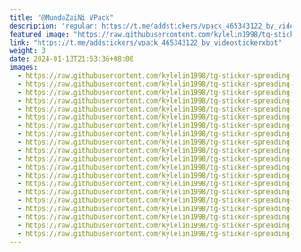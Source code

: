 ```yaml
---
title: "@MundaZaiNi VPack"
description: "regular: https://t.me/addstickers/vpack_465343122_by_videostickerxbot"
featured_image: "https://raw.githubusercontent.com/kylelin1998/tg-sticker-spreading-worldwide-images/main/img/1921b3ed-2de2-4646-bc51-b5b8b98c9d7a.jpg"
link: "https://t.me/addstickers/vpack_465343122_by_videostickerxbot"
weight: 3
date: 2024-01-13T21:53:36+08:00
images:
  - https://raw.githubusercontent.com/kylelin1998/tg-sticker-spreading-worldwide-images/main/img/1921b3ed-2de2-4646-bc51-b5b8b98c9d7a.jpg
  - https://raw.githubusercontent.com/kylelin1998/tg-sticker-spreading-worldwide-images/main/img/ed03b853-dfe4-4795-876f-ef276fd2f47f.jpg
  - https://raw.githubusercontent.com/kylelin1998/tg-sticker-spreading-worldwide-images/main/img/ea2228c9-42ac-4a3b-a252-bdde0a239a4a.jpg
  - https://raw.githubusercontent.com/kylelin1998/tg-sticker-spreading-worldwide-images/main/img/b480bb5e-4104-4d5e-8ab9-43f9da12b2f6.jpg
  - https://raw.githubusercontent.com/kylelin1998/tg-sticker-spreading-worldwide-images/main/img/a7c8565e-7e9e-4a7a-832f-c3a258d39ff0.jpg
  - https://raw.githubusercontent.com/kylelin1998/tg-sticker-spreading-worldwide-images/main/img/ad1ee09b-89ac-408f-bac7-b47e6b23a39a.jpg
  - https://raw.githubusercontent.com/kylelin1998/tg-sticker-spreading-worldwide-images/main/img/923ca5ca-e96d-45dc-88c2-4ff5a1f89d34.jpg
  - https://raw.githubusercontent.com/kylelin1998/tg-sticker-spreading-worldwide-images/main/img/eef50d10-c7a7-44fa-8f7b-8d888db60144.jpg
  - https://raw.githubusercontent.com/kylelin1998/tg-sticker-spreading-worldwide-images/main/img/2d248df6-a6d0-4a34-9905-285cd814631b.jpg
  - https://raw.githubusercontent.com/kylelin1998/tg-sticker-spreading-worldwide-images/main/img/253b0470-c4f4-485f-84d6-4cbac368b231.jpg
  - https://raw.githubusercontent.com/kylelin1998/tg-sticker-spreading-worldwide-images/main/img/8c259c83-df2e-486b-8189-30aa20c4ba36.jpg
  - https://raw.githubusercontent.com/kylelin1998/tg-sticker-spreading-worldwide-images/main/img/af4ba812-cd1a-44b7-a802-b4731b97edc2.jpg
  - https://raw.githubusercontent.com/kylelin1998/tg-sticker-spreading-worldwide-images/main/img/22cbc153-304a-40de-881c-bdb43ce62d30.jpg
  - https://raw.githubusercontent.com/kylelin1998/tg-sticker-spreading-worldwide-images/main/img/d6dddc05-76f9-41a8-ad22-972214c175ba.jpg
  - https://raw.githubusercontent.com/kylelin1998/tg-sticker-spreading-worldwide-images/main/img/81aeff76-9da3-4271-a21d-da27bfccca42.jpg
  - https://raw.githubusercontent.com/kylelin1998/tg-sticker-spreading-worldwide-images/main/img/4adf0c69-2a6c-415e-9dfe-f24e16f250a4.jpg
  - https://raw.githubusercontent.com/kylelin1998/tg-sticker-spreading-worldwide-images/main/img/d00b58ad-22c9-4ae2-b0cb-608587ef8269.jpg
  - https://raw.githubusercontent.com/kylelin1998/tg-sticker-spreading-worldwide-images/main/img/fc496545-17e8-4aa2-9851-ef8eeb9ce88c.jpg
  - https://raw.githubusercontent.com/kylelin1998/tg-sticker-spreading-worldwide-images/main/img/6ed2e981-677d-42fb-bcc1-b6a2e08b2f6f.jpg
  - https://raw.githubusercontent.com/kylelin1998/tg-sticker-spreading-worldwide-images/main/img/feb08e57-8546-4323-b5aa-1daf4e7a9b43.jpg
---
```

